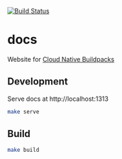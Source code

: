 [![Build Status](https://travis-ci.org/buildpacks/docs.svg?branch=master)](https://travis-ci.org/buildpacks/docs/branches)

# docs
Website for [Cloud Native Buildpacks](https://buildpacks.io)

## Development

Serve docs at http://localhost:1313

```bash
make serve
```

## Build

```bash
make build
```
